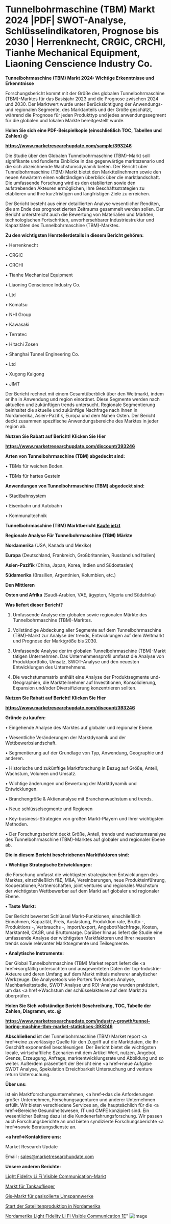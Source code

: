 # Tunnelbohrmaschine (TBM) Markt 2024 |PDF| SWOT-Analyse, Schlüsselindikatoren, Prognose bis 2030 | Herrenknecht, CRGIC, CRCHI, Tianhe Mechanical Equipment, Liaoning Censcience Industry Co.

<strong>Tunnelbohrmaschine (TBM) Markt 2024: Wichtige Erkenntnisse und Erkenntnisse</strong>

Forschungsbericht kommt mit der Größe des globalen Tunnelbohrmaschine (TBM)-Marktes für das Basisjahr 2023 und die Prognose zwischen 2024 und 2030. Der Marktwert wurde unter Berücksichtigung der Anwendungs-und regionalen Segmente, des Marktanteils und der Größe geschätzt, während die Prognose für jeden Produkttyp und jedes anwendungssegment für die globalen und lokalen Märkte bereitgestellt wurde.



<strong>Holen Sie sich eine PDF-Beispielkopie (einschließlich TOC, Tabellen und Zahlen) @
</strong>

<strong><a href=https://www.marketresearchupdate.com/sample/393246>

<strong>https://www.marketresearchupdate.com/sample/393246</u></font></a></strong></strong>

Die Studie über den Globalen Tunnelbohrmaschine (TBM)-Markt soll signifikante und fundierte Einblicke in das gegenwärtige marktszenario und die sich abzeichnende Wachstumsdynamik bieten. Der Bericht über Tunnelbohrmaschine (TBM) Markt bietet den Marktteilnehmern sowie den neuen Anwärtern einen vollständigen überblick über die marktlandschaft. Die umfassende Forschung wird es den etablierten sowie den aufstrebenden Akteuren ermöglichen, Ihre Geschäftsstrategien zu etablieren und Ihre kurzfristigen und langfristigen Ziele zu erreichen.

Der Bericht besteht aus einer detaillierten Analyse wesentlicher Renditen, die am Ende des prognostizierten Zeitraums gesammelt werden sollen. Der Bericht unterstreicht auch die Bewertung von Materialien und Märkten, technologischen Fortschritten, unvorhersehbarer Industriestruktur und Kapazitäten des Tunnelbohrmaschine (TBM)-Marktes.



<strong>Zu den wichtigsten Herstellerdetails in diesem Bericht gehören:</strong>

• Herrenknecht

• CRGIC

• CRCHI

• Tianhe Mechanical Equipment

• Liaoning Censcience Industry Co.

• Ltd

• Komatsu

• NHI Group

• Kawasaki

• Terratec

• Hitachi Zosen

• Shanghai Tunnel Engineering Co.

• Ltd

• Xugong Kaigong

• JIMT

Der Bericht rechnet mit einem Gesamtüberblick über den Weltmarkt, indem er ihn in Anwendung und region einordnet. Diese Segmente werden nach aktuellen und zukünftigen trends untersucht. Regionale Segmentierung beinhaltet die aktuelle und zukünftige Nachfrage nach Ihnen in Nordamerika, Asien-Pazifik, Europa und dem Nahen Osten. Der Bericht deckt zusammen spezifische Anwendungsbereiche des Marktes in jeder region ab.



<strong>Nutzen Sie Rabatt auf Bericht! Klicken Sie Hier
</strong>

<strong><a href=https://www.marketresearchupdate.com/discount/393246>https://www.marketresearchupdate.com/discount/393246</b></u></font></strong></a>



<strong>Arten von Tunnelbohrmaschine (TBM) abgedeckt sind:</strong>

• TBMs für weichen Boden.

• TBMs für hartes Gestein



<strong>Anwendungen von Tunnelbohrmaschine (TBM) abgedeckt sind:</strong>

• Stadtbahnsystem

• Eisenbahn und Autobahn

• Kommunaltechnik



<strong>Tunnelbohrmaschine (TBM) Marktbericht <a href=https://www.marketresearchupdate.com/buynow/393246>Kaufe jetzt</a></strong>



<strong>Regionale Analyse Für Tunnelbohrmaschine (TBM) Märkte</strong>



<strong>Nordamerika</strong> (USA, Kanada und Mexiko)



<strong>Europa</strong> (Deutschland, Frankreich, Großbritannien, Russland und Italien)



<strong>Asien-Pazifik</strong> (China, Japan, Korea, Indien und Südostasien)



<strong>Südamerika</strong> (Brasilien, Argentinien, Kolumbien, etc.)



<strong>Den Mittleren</strong> 

<strong>Osten und Afrika</strong> (Saudi-Arabien, VAE, ägypten, Nigeria und Südafrika)



<strong>Was liefert dieser Bericht?</strong>

1. Umfassende Analyse der globalen sowie regionalen Märkte des Tunnelbohrmaschine (TBM)-Marktes.

2. Vollständige Abdeckung aller Segmente auf dem Tunnelbohrmaschine (TBM)-Markt zur Analyse der trends, Entwicklungen auf dem Weltmarkt und Prognose der Marktgröße bis 2030.

3. Umfassende Analyse der im globalen Tunnelbohrmaschine (TBM)-Markt tätigen Unternehmen. Das Unternehmensprofil umfasst die Analyse von Produktportfolio, Umsatz, SWOT-Analyse und den neuesten Entwicklungen des Unternehmens.

4. Die wachstumsmatrix enthält eine Analyse der Produktsegmente und-Geographien, die Marktteilnehmer auf Investitionen, Konsolidierung, Expansion und/oder Diversifizierung konzentrieren sollten.



<strong>Nutzen Sie Rabatt auf Bericht! Klicken Sie Hier
</strong>

<strong><a href=https://www.marketresearchupdate.com/discount/393246>https://www.marketresearchupdate.com/discount/393246</b></u></font></strong></a>



<strong>Gründe zu kaufen:</strong>

• Eingehende Analyse des Marktes auf globaler und regionaler Ebene.

• Wesentliche Veränderungen der Marktdynamik und der Wettbewerbslandschaft.

• Segmentierung auf der Grundlage von Typ, Anwendung, Geographie und anderen.

• Historische und zukünftige Marktforschung in Bezug auf Größe, Anteil, Wachstum, Volumen und Umsatz.

• Wichtige änderungen und Bewertung der Marktdynamik und Entwicklungen.

• Branchengröße &amp; Aktienanalyse mit Branchenwachstum und trends.

• Neue schlüsselsegmente und Regionen

• Key-business-Strategien von großen Markt-Playern und Ihrer wichtigsten Methoden.

• Der Forschungsbericht deckt Größe, Anteil, trends und wachstumsanalyse des Tunnelbohrmaschine (TBM)-Marktes auf globaler und regionaler Ebene ab.



<strong>Die in diesem Bericht beschriebenen Marktfaktoren sind:</strong>



<strong>• Wichtige Strategische Entwicklungen:</strong>

die Forschung umfasst die wichtigsten strategischen Entwicklungen des Marktes, einschließlich f&amp;E, M&amp;A, Vereinbarungen, neue Produkteinführung, Kooperationen,Partnerschaften, joint ventures und regionales Wachstum der wichtigsten Wettbewerber auf dem Markt auf globaler und regionaler Ebene.



<strong>• Taste Markt:</strong>

Der Bericht bewertet Schlüssel Markt-Funktionen, einschließlich Einnahmen, Kapazität, Preis, Auslastung, Produktion rate, Brutto -, Produktions -, Verbrauchs -, import/export, Angebot/Nachfrage, Kosten, Marktanteil, CAGR, und Bruttomarge. Darüber hinaus liefert die Studie eine umfassende Analyse der wichtigsten Marktfaktoren und Ihrer neuesten trends sowie relevanter Marktsegmente und Teilsegmente.



<strong>• Analytische Instrumente:</strong>

Der Global Tunnelbohrmaschine (TBM) Market report liefert die <a href=>sorgf</a>ältig untersuchten und ausgewerteten Daten der top-Industrie-Akteure und deren Umfang auf dem Markt mittels mehrerer analytischer Werkzeuge. Die Analysetools wie Porters five forces Analyse, Machbarkeitsstudie, SWOT-Analyse und ROI-Analyse wurden praktiziert, um das <a href=>Wachstum</a> der schlüsselakteure auf dem Markt zu überprüfen.



<strong>Holen Sie Sich vollständige Bericht Beschreibung, TOC, Tabelle der Zahlen, Diagramm, etc. @ </strong>

<strong><a href=https://www.marketresearchupdate.com/industry-growth/tunnel-boring-machine-tbm-market-statistices-393246>https://www.marketresearchupdate.com/industry-growth/tunnel-boring-machine-tbm-market-statistices-393246</a></font></strong>



<strong>Abschließend</strong> ist der Tunnelbohrmaschine (TBM) Market report <a href=>eine</a> zuverlässige Quelle für den Zugriff auf die Marktdaten, die Ihr Geschäft exponentiell beschleunigen. Der Bericht bietet die wichtigsten locale, wirtschaftliche Szenarien mit dem Artikel Wert, nutzen, Angebot, Grenze, Erzeugung, Anfrage, marktentwicklungsrate und Abbildung und so weiter. Außerdem präsentiert der Bericht eine <a href=>neue</a> Aufgabe SWOT Analyse, Spekulation Erreichbarkeit Untersuchung und venture return Untersuchung.



<strong>Über uns:</strong>

 ist ein Marktforschungsunternehmen, <a href=>das</a> die Anforderungen großer Unternehmen, Forschungsagenturen und anderer Unternehmen erfüllt. Wir bieten verschiedene Services an, die hauptsächlich für die <a href=>Bereiche</a> Gesundheitswesen, IT und CMFE konzipiert sind. Ein wesentlicher Beitrag dazu ist die Kundenerfahrungsforschung. Wir passen auch Forschungsberichte an und bieten syndizierte Forschungsberichte <a href=>sowie</a> Beratungsdienste an.



<strong><a href=>Kontaktiere uns:</a></strong>

Market Research Update

Email : sales@marketresearchupdate.com



<strong>Unsere anderen Berichte:</strong>

<a href=https://www.linkedin.com/pulse/light-fidelity-li-fi-visible-communication-market-2f>Light Fidelity Li Fi Visible Communication-Markt</a>

<a href=https://www.linkedin.com/pulse/tank-trailers-market-report-2023-top-company>Markt für Tankauflieger</a>

<a href=https://www.linkedin.com/pulse/gas-insulated-substation-gis-market-outlooks>Gis-Markt für gasisolierte Umspannwerke</a>

<a href=https://www.linkedin.com/pulse/north-america-satellite-manufacturing-launch>Start der Satellitenproduktion in Nordamerika</a>

<a href=https://www.linkedin.com/pulse/north-america-light-fidelity-li-fi-visible-communication-1e>Nordamerika Light Fidelity Li Fi Visible Communication 1E</a>"
![image](https://github.com/Gayatrikarjule/Market-Analysis-360/assets/97346546/b61cb3ea-9d72-4229-8030-eedc19abb305)
